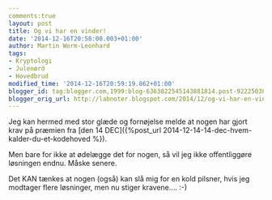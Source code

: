 ```yaml
---
comments:true
layout: post
title: Og vi har en vinder!
date: '2014-12-16T20:58:00.003+01:00'
author: Martin Worm-Leonhard
tags:
- Kryptologi
- Julenørd
- Hovedbrud
modified_time: '2014-12-16T20:59:19.862+01:00'
blogger_id: tag:blogger.com,1999:blog-6363822545143881814.post-9222503856738421498
blogger_orig_url: http://labnoter.blogspot.com/2014/12/og-vi-har-en-vinder.html
---
```


Jeg kan hermed med stor glæde og fornøjelse melde at nogen har gjort
krav på præmien fra [den 14
DEC]({%post_url 2014-12-14-14-dec-hvem-kalder-du-et-kodehoved %}).

Men bare for ikke at ødelægge det for nogen, så vil jeg ikke
offentliggøre løsningen endnu. Måske senere.

Det KAN tænkes at nogen (også) kan slå mig for en kold pilsner, hvis jeg
modtager flere løsninger, men nu stiger kravene.... :-)
